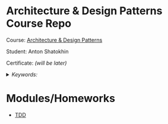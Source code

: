 # Architecture & Design Patterns Course Repo

Course: [Architecture & Design Patterns](https://otus.ru/lessons/patterns/)

Student: Anton Shatokhin

Certificate: *(will be later)*

<details>
<summary>
<i>Keywords: </i>
</summary>
<p>TDD</p>
</details>

# Modules/Homeworks
- [TDD](https://github.com/TohaVoice)
